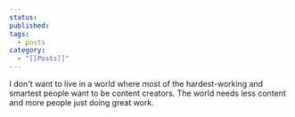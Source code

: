 ```yaml
---
status: 
published: 
tags:
  - posts
category:
  - "[[Posts]]"
---
```

I don't want to live in a world where most of the hardest-working and smartest people want to be content creators. The world needs less content and more people just doing great work.